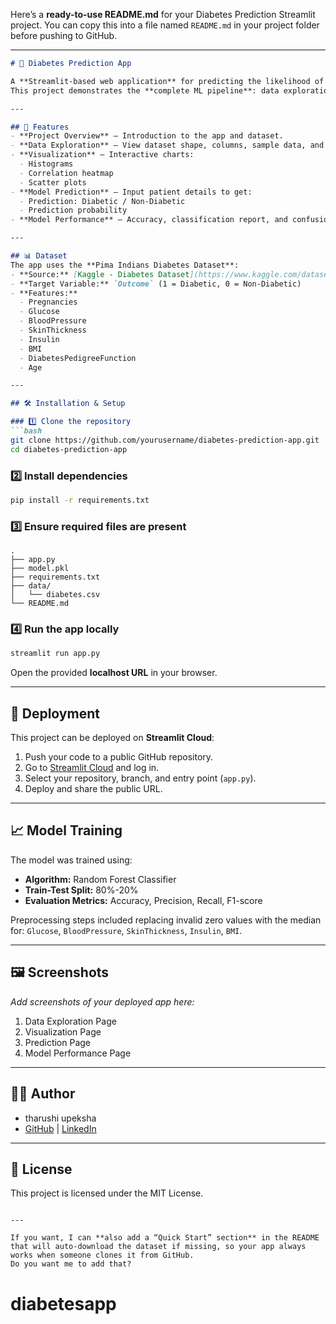 Here’s a **ready-to-use README.md** for your Diabetes Prediction Streamlit project.
You can copy this into a file named `README.md` in your project folder before pushing to GitHub.

---

````markdown
# 🏥 Diabetes Prediction App

A **Streamlit-based web application** for predicting the likelihood of diabetes in patients using a trained machine learning model.  
This project demonstrates the **complete ML pipeline**: data exploration, visualization, model training, evaluation, and deployment.

---

## 📌 Features
- **Project Overview** — Introduction to the app and dataset.
- **Data Exploration** — View dataset shape, columns, sample data, and filter records.
- **Visualization** — Interactive charts:
  - Histograms
  - Correlation heatmap
  - Scatter plots
- **Model Prediction** — Input patient details to get:
  - Prediction: Diabetic / Non-Diabetic
  - Prediction probability
- **Model Performance** — Accuracy, classification report, and confusion matrix.

---

## 📊 Dataset
The app uses the **Pima Indians Diabetes Dataset**:
- **Source:** [Kaggle - Diabetes Dataset](https://www.kaggle.com/datasets/uciml/pima-indians-diabetes-database)
- **Target Variable:** `Outcome` (1 = Diabetic, 0 = Non-Diabetic)
- **Features:**
  - Pregnancies
  - Glucose
  - BloodPressure
  - SkinThickness
  - Insulin
  - BMI
  - DiabetesPedigreeFunction
  - Age

---

## 🛠 Installation & Setup

### 1️⃣ Clone the repository
```bash
git clone https://github.com/yourusername/diabetes-prediction-app.git
cd diabetes-prediction-app
````

### 2️⃣ Install dependencies

```bash
pip install -r requirements.txt
```

### 3️⃣ Ensure required files are present

```
.
├── app.py
├── model.pkl
├── requirements.txt
├── data/
│   └── diabetes.csv
└── README.md
```

### 4️⃣ Run the app locally

```bash
streamlit run app.py
```

Open the provided **localhost URL** in your browser.

---

## 🚀 Deployment

This project can be deployed on **Streamlit Cloud**:

1. Push your code to a public GitHub repository.
2. Go to [Streamlit Cloud](https://share.streamlit.io/) and log in.
3. Select your repository, branch, and entry point (`app.py`).
4. Deploy and share the public URL.

---

## 📈 Model Training

The model was trained using:

* **Algorithm:** Random Forest Classifier
* **Train-Test Split:** 80%-20%
* **Evaluation Metrics:** Accuracy, Precision, Recall, F1-score

Preprocessing steps included replacing invalid zero values with the median for:
`Glucose`, `BloodPressure`, `SkinThickness`, `Insulin`, `BMI`.

---

## 🖼 Screenshots

*Add screenshots of your deployed app here:*

1. Data Exploration Page
2. Visualization Page
3. Prediction Page
4. Model Performance Page

---

## 👨‍💻 Author

* tharushi upeksha
* [GitHub](https://github.com/yourusername) | [LinkedIn](https://linkedin.com/in/yourprofile)

---

## 📜 License

This project is licensed under the MIT License.

```

---

If you want, I can **also add a “Quick Start” section** in the README that will auto-download the dataset if missing, so your app always works when someone clones it from GitHub.  
Do you want me to add that?
```
# diabetesapp
